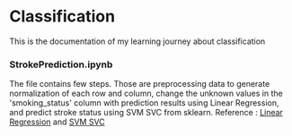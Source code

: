 # Classification
This is the documentation of my learning journey about classification

### StrokePrediction.ipynb
The file contains few steps. Those are preprocessing data to generate normalization of each row and column, change the unknown values in the 'smoking_status' column with prediction results using Linear Regression, and predict stroke status using SVM SVC from sklearn. Reference : <a href="https://scikit-learn.org/stable/modules/generated/sklearn.linear_model.LinearRegression.html">Linear Regression</a> and <a href="https://scikit-learn.org/stable/modules/generated/sklearn.svm.SVC.html">SVM SVC</a>
